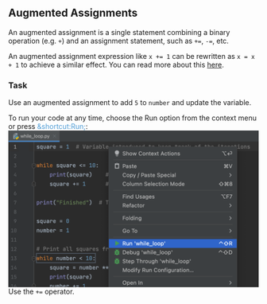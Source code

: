 

## Augmented Assignments


An augmented assignment is a single statement combining a binary operation (e.g. `+`) and an 
assignment statement, such as `+=`, `-=`, etc.  

An augmented assignment expression like `x += 1` can be rewritten as `x = x + 1` to achieve a similar effect.
You can read more about this <a href="https://docs.python.org/3/reference/simple_stmts.html#augmented-assignment-statements">here</a>.
### Task
Use an augmented assignment to add `5` to `number` and update the variable.  

<div class='hint' title="Running the code">
To run your code at any time, choose the Run option from the context menu or press <span style="color: #509DD6">&shortcut:Run;</span>:

<style>
img {
  display: block;
  margin-left: auto;
  margin-right: auto;
}
</style>
<img src="edu_context_menu_run.png" class="center" width=600>
</div>

<div class='hint'>Use the <code>+=</code> operator.</div>

